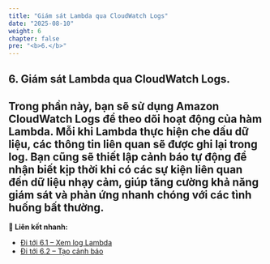 ```yaml
---
title: "Giám sát Lambda qua CloudWatch Logs"
date: "2025-08-10"
weight: 6
chapter: false
pre: "<b>6.</b>"
---
```


## 6. Giám sát Lambda qua CloudWatch Logs.
Trong phần này, bạn sẽ sử dụng Amazon CloudWatch Logs để theo dõi hoạt động của hàm Lambda. Mỗi khi Lambda thực hiện che dấu dữ liệu, các thông tin liên quan sẽ được ghi lại trong log. Bạn cũng sẽ thiết lập cảnh báo tự động để nhận biết kịp thời khi có các sự kiện liên quan đến dữ liệu nhạy cảm, giúp tăng cường khả năng giám sát và phản ứng nhanh chóng với các tình huống bất thường.
---

**🔗 Liên kết nhanh:**
- [Đi tới 6.1 – Xem log Lambda](6.1.%20Xem-log-Lambda/_index.md)
- [Đi tới 6.2 – Tạo cảnh báo](6.2-Tao-canh-bao/_index.md)










